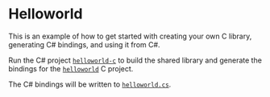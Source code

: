 # Helloworld

This is an example of how to get started with creating your own C library, generating C# bindings, and using it from C#.

Run the C# project [`helloworld-c`](/src/cs/examples/helloworld/helloworld-c/Program.cs) to build the shared library and generate the bindings for the [`helloworld`](/src/c/examples/helloworld/helloworld-c) C project.

The C# bindings will be written to [`helloworld.cs`](/src/dotnet/examples/helloworld/helloworld-cs/helloworld.cs).
